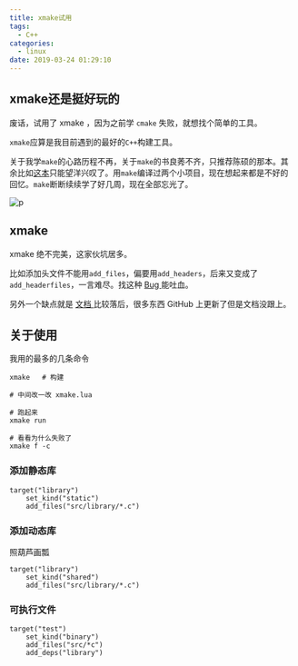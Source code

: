 ```yaml
---
title: xmake试用
tags:
  - C++
categories:
  - linux
date: 2019-03-24 01:29:10
---
```


## xmake还是挺好玩的

废话，试用了 xmake ，因为之前学 `cmake` 失败，就想找个简单的工具。

`xmake`应算是我目前遇到的最好的`C++`构建工具。

关于我学`make`的心路历程不再，关于`make`的书良莠不齐，只推荐陈硕的那本。其余比如[这本](https://book.douban.com/subject/1992868/)只能望洋兴叹了。用`make`编译过两个小项目，现在想起来都是不好的回忆。`make`断断续续学了好几周，现在全部忘光了。

![p](https://img3.doubanio.com/view/subject/l/public/s2987431.jpg)

## xmake

xmake 绝不完美，这家伙坑居多。

比如添加头文件不能用`add_files`，偏要用`add_headers`，后来又变成了`add_headerfiles`，一言难尽。找这种 [ Bug ](https://github.com/xmake-io/xmake/issues/291) 能吐血。

另外一个缺点就是 [ 文档 ](https://xmake.io/#/home) 比较落后，很多东西 GitHub 上更新了但是文档没跟上。

## 关于使用

我用的最多的几条命令

```shell
xmake   # 构建

# 中间改一改 xmake.lua

# 跑起来
xmake run

# 看看为什么失败了
xmake f -c
```

### 添加静态库

```make
target("library")
    set_kind("static")
    add_files("src/library/*.c")
```

### 添加动态库

照葫芦画瓢

```make
target("library")
    set_kind("shared")
    add_files("src/library/*.c")
```

### 可执行文件

```make
target("test")
    set_kind("binary")
    add_files("src/*c")
    add_deps("library")
```
